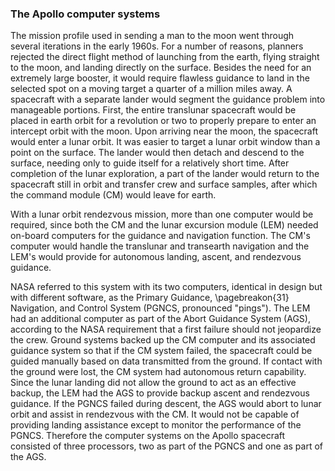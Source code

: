 ### The Apollo computer systems

The mission profile used in sending a man to the moon went
through several iterations in the early 1960s. For a number of reasons,
planners rejected the direct flight method of launching from the earth,
flying straight to the moon, and landing directly on the surface.
Besides the need for an extremely large booster, it would require
flawless guidance to land in the selected spot on a moving target a
quarter of a million miles away. A spacecraft with a separate lander
would segment the guidance problem into manageable portions. First, the
entire translunar spacecraft would be placed in earth orbit for a
revolution or two to properly prepare to enter an intercept orbit with
the moon. Upon arriving near the moon, the spacecraft would enter a
lunar orbit. It was easier to target a lunar orbit window than a point
on the surface. The lander would then detach and descend to the surface,
needing only to guide itself for a relatively short time. After
completion of the lunar exploration, a part of the lander would return
to the spacecraft still in orbit and transfer crew and surface samples,
after which the command module (CM) would leave for earth.

With a lunar orbit rendezvous mission, more than one computer would be
required, since both the CM and the lunar excursion module (LEM) needed
on-board computers for the guidance and navigation function. The CM's
computer would handle the translunar and transearth navigation and the
LEM's would provide for autonomous landing, ascent, and rendezvous
guidance.

NASA referred to this system with its two computers, identical in design
but with different software, as the Primary Guidance,
\pagebreakon{31} Navigation, and Control System (PGNCS, pronounced "pings").
The LEM had an additional computer as part of the Abort Guidance System
(AGS), according to the NASA requirement that a first failure should not
jeopardize the crew. Ground systems backed up the CM computer and its
associated guidance system so that if the CM system failed, the
spacecraft could be guided manually based on data transmitted from the
ground. If contact with the ground were lost, the CM system had
autonomous return capability. Since the lunar landing did not allow the
ground to act as an effective backup, the LEM had the AGS to provide
backup ascent and rendezvous guidance. If the PGNCS failed during
descent, the AGS would abort to lunar orbit and assist in rendezvous
with the CM. It would not be capable of providing landing assistance
except to monitor the performance of the PGNCS. Therefore the computer
systems on the Apollo spacecraft consisted of three processors, two as
part of the PGNCS and one as part of the AGS.
